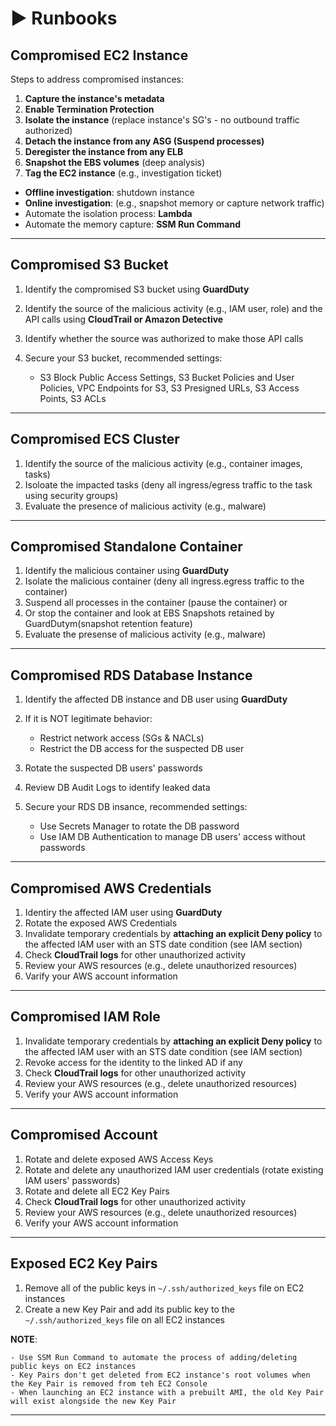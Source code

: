 # ► Runbooks

## Compromised EC2 Instance

Steps to address compromised instances:

1) **Capture the instance's metadata**
2) **Enable Termination Protection**
3) **Isolate the instance** (replace instance's SG's - no outbound traffic authorized)
4) **Detach the instance from any ASG (Suspend processes)**
5) **Deregister the instance from any ELB**
6) **Snapshot the EBS volumes** (deep analysis)
7) **Tag the EC2 instance** (e.g., investigation ticket)

- **Offline investigation**: shutdown instance
- **Online investigation**: (e.g., snapshot memory or capture network traffic)
- Automate the isolation process: **Lambda**
- Automate the memory capture: **SSM Run Command**

---

## Compromised S3 Bucket

1) Identify the compromised S3 bucket using **GuardDuty**
2) Identify the source of the malicious activity (e.g., IAM user, role) and the API calls using **CloudTrail or Amazon Detective**
3) Identify whether the source was authorized to make those API calls
4) Secure your S3 bucket, recommended settings:

    - S3 Block Public Access Settings, S3 Bucket Policies and User Policies, VPC Endpoints for S3, S3 Presigned URLs, S3 Access Points, S3 ACLs

---

## Compromised ECS Cluster

1) Identify the source of the malicious activity (e.g., container images, tasks)
2) Isoloate the impacted tasks (deny all ingress/egress traffic to the task using security groups)
3) Evaluate the presence of malicious activity (e.g., malware)

---

## Compromised Standalone Container

1) Identify the malicious container using **GuardDuty**
2) Isolate the malicious container (deny all ingress.egress traffic to the container)
3) Suspend all processes in the container (pause the container)
or
4) Or stop the container and look at EBS Snapshots retained by GuardDutym(snapshot retention feature)
5) Evaluate the presense of malicious activity (e.g., malware)

---

## Compromised RDS Database Instance

1) Identify the affected DB instance and DB user using **GuardDuty**
2) If it is NOT legitimate behavior:

    - Restrict network access (SGs & NACLs)
    - Restrict the DB access for the suspected DB user

3) Rotate the suspected DB users' passwords
4) Review DB Audit Logs to identify leaked data
5) Secure your RDS DB insance, recommended settings:

    - Use Secrets Manager to rotate the DB password
    - Use IAM DB Authentication to manage DB users' access without passwords

---

## Compromised AWS Credentials

1) Identiry the affected IAM user using **GuardDuty**
2) Rotate the exposed AWS Credentials
3) Invalidate temporary credentials by **attaching an explicit Deny policy** to the affected IAM user with an STS date condition (see IAM section)
4) Check **CloudTrail logs** for other unauthorized activity
5) Review your AWS resources (e.g., delete unauthorized resources)
6) Varify your AWS account information

---

## Compromised IAM Role

1) Invalidate temporary credentials by **attaching an explicit Deny policy** to the affected IAM user with an STS date condition (see IAM section)
2) Revoke access for the identity to the linked AD if any
3) Check **CloudTrail logs** for other unauthorized activity
4) Review your AWS resources (e.g., delete unauthorized resources)
5) Verify your AWS account information

---

## Compromised Account

1) Rotate and delete exposed AWS Access Keys
2) Rotate and delete any unauthorized IAM user credentials (rotate existing IAM users' passwords)
3) Rotate and delete all EC2 Key Pairs
4) Check **CloudTrail logs** for other unauthorized activity
5) Review your AWS resources (e.g., delete unauthorized resources)
6) Verify your AWS account information

---

## Exposed EC2 Key Pairs

1) Remove all of the public keys in `~/.ssh/authorized_keys` file on EC2 instances
2) Create a new Key Pair and add its public key to the `~/.ssh/authorized_keys` file on all EC2 instances

**NOTE**:

    - Use SSM Run Command to automate the process of adding/deleting public keys on EC2 instances
    - Key Pairs don't get deleted from EC2 instance's root volumes when the Key Pair is removed from teh EC2 Console
    - When launching an EC2 instance with a prebuilt AMI, the old Key Pair will exist alongside the new Key Pair

---
